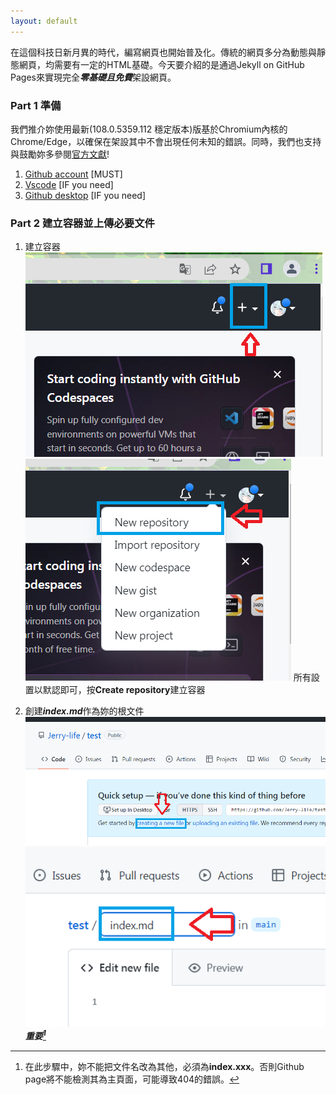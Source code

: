 ```yaml
---
layout: default
---
```

在這個科技日新月異的時代，編寫網頁也開始普及化。傳統的網頁多分為動態與靜態網頁，均需要有一定的HTML基礎。今天要介紹的是通過Jekyll on GitHub Pages來實現完全***零基礎且免費***架設網頁。
### Part 1 準備
我們推介妳使用最新(108.0.5359.112 穩定版本)版基於Chromium內核的Chrome/Edge，以確保在架設其中不會出現任何未知的錯誤。同時，我們也支持與鼓勵妳多參閱[官方文獻](https://docs.github.com/en)!
1. [Github account](https://github.com/signup?ref_cta=Sign+up&ref_loc=header+logged+out&ref_page=%2F&source=header-home) [MUST]
2. [Vscode](https://code.visualstudio.com/) [IF you need]
3. [Github desktop](https://desktop.github.com/) [IF you need]
### Part 2 建立容器並上傳必要文件
1. 建立容器<br/>
![step1](./Resources/resource1.png)
![step2](./Resources/resource2.png)
所有設置以默認即可，按**Create repository**建立容器

2. 創建***index.md***作為妳的根文件<br/>
![step1](./Resources/resource3.png)
![step2](./Resources/resource4.png)<br/>
***重要[^1]***

[^1]: 在此步驟中，妳不能把文件名改為其他，必須為**index.xxx**。否則Github page將不能檢測其為主頁面，可能導致404的錯誤。
